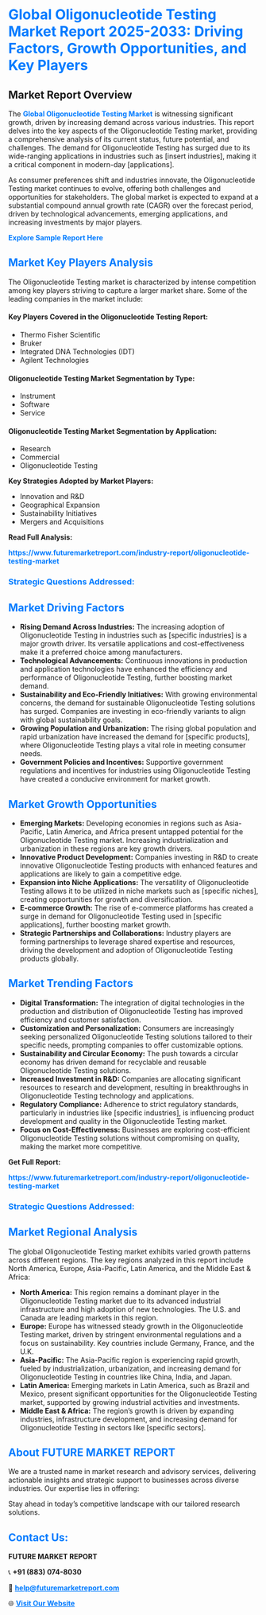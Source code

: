 <h1 style="color: #007BFF;">Global Oligonucleotide Testing Market Report 2025-2033: Driving Factors, Growth Opportunities, and Key Players</h1>

<section id="overview">
<h2>Market Report Overview</h2>
<p>The <a href="https://www.futuremarketreport.com/industry-report/oligonucleotide-testing-market" style="color: #007BFF; text-decoration: none;"><strong>Global Oligonucleotide Testing Market</strong></a> is witnessing significant growth, driven by increasing demand across various industries. This report delves into the key aspects of the Oligonucleotide Testing market, providing a comprehensive analysis of its current status, future potential, and challenges. The demand for Oligonucleotide Testing has surged due to its wide-ranging applications in industries such as [insert industries], making it a critical component in modern-day [applications].</p>
<p>As consumer preferences shift and industries innovate, the Oligonucleotide Testing market continues to evolve, offering both challenges and opportunities for stakeholders. The global market is expected to expand at a substantial compound annual growth rate (CAGR) over the forecast period, driven by technological advancements, emerging applications, and increasing investments by major players.</p>
</section>

<section id="overview">
<p><a href="https://www.futuremarketreport.com/request-sample/reportId=125105" style="color: #007BFF; text-decoration: none;"><strong>Explore Sample Report Here</strong></a></p>
</section>

<section id="key-players">
<h2 style="color: #007BFF;">Market Key Players Analysis</h2>
<p>The Oligonucleotide Testing market is characterized by intense competition among key players striving to capture a larger market share. Some of the leading companies in the market include:</p>
<h4>Key Players Covered in the Oligonucleotide Testing Report:</h4>
<ul><li>Thermo Fisher Scientific</li><li>Bruker</li><li>Integrated DNA Technologies (IDT)</li><li>Agilent Technologies</li></ul>
<h4>Oligonucleotide Testing Market Segmentation by Type:</h4>
<ul><li>Instrument</li><li>Software</li><li>Service</li></ul>

<h4>Oligonucleotide Testing Market Segmentation by Application:</h4>
<ul><li>Research</li><li>Commercial</li><li>Oligonucleotide Testing</li></ul>
<p><strong>Key Strategies Adopted by Market Players:</strong></p>
<ul>
<li>Innovation and R&D</li>
<li>Geographical Expansion</li>
<li>Sustainability Initiatives</li>
<li>Mergers and Acquisitions</li>
</ul>
</section>

<section>
<p><strong>Read Full Analysis: </strong></p><a href="https://www.futuremarketreport.com/industry-report/oligonucleotide-testing-market" style="color: #007BFF; text-decoration: none;"><strong>https://www.futuremarketreport.com/industry-report/oligonucleotide-testing-market</strong></a>
<h3 style="color: #007BFF;">Strategic Questions Addressed:</h3>
</section>

<section id="driving-factors">
<h2 style="color: #007BFF;">Market Driving Factors</h2>
<ul>
<li><strong>Rising Demand Across Industries:</strong> The increasing adoption of Oligonucleotide Testing in industries such as [specific industries] is a major growth driver. Its versatile applications and cost-effectiveness make it a preferred choice among manufacturers.</li>
<li><strong>Technological Advancements:</strong> Continuous innovations in production and application technologies have enhanced the efficiency and performance of Oligonucleotide Testing, further boosting market demand.</li>
<li><strong>Sustainability and Eco-Friendly Initiatives:</strong> With growing environmental concerns, the demand for sustainable Oligonucleotide Testing solutions has surged. Companies are investing in eco-friendly variants to align with global sustainability goals.</li>
<li><strong>Growing Population and Urbanization:</strong> The rising global population and rapid urbanization have increased the demand for [specific products], where Oligonucleotide Testing plays a vital role in meeting consumer needs.</li>
<li><strong>Government Policies and Incentives:</strong> Supportive government regulations and incentives for industries using Oligonucleotide Testing have created a conducive environment for market growth.</li>
</ul>
</section>

<section id="growth-opportunities">
<h2 style="color: #007BFF;">Market Growth Opportunities</h2>
<ul>
<li><strong>Emerging Markets:</strong> Developing economies in regions such as Asia-Pacific, Latin America, and Africa present untapped potential for the Oligonucleotide Testing market. Increasing industrialization and urbanization in these regions are key growth drivers.</li>
<li><strong>Innovative Product Development:</strong> Companies investing in R&D to create innovative Oligonucleotide Testing products with enhanced features and applications are likely to gain a competitive edge.</li>
<li><strong>Expansion into Niche Applications:</strong> The versatility of Oligonucleotide Testing allows it to be utilized in niche markets such as [specific niches], creating opportunities for growth and diversification.</li>
<li><strong>E-commerce Growth:</strong> The rise of e-commerce platforms has created a surge in demand for Oligonucleotide Testing used in [specific applications], further boosting market growth.</li>
<li><strong>Strategic Partnerships and Collaborations:</strong> Industry players are forming partnerships to leverage shared expertise and resources, driving the development and adoption of Oligonucleotide Testing products globally.</li>
</ul>
</section>

<section id="trending-factors">
<h2 style="color: #007BFF;">Market Trending Factors</h2>
<ul>
<li><strong>Digital Transformation:</strong> The integration of digital technologies in the production and distribution of Oligonucleotide Testing has improved efficiency and customer satisfaction.</li>
<li><strong>Customization and Personalization:</strong> Consumers are increasingly seeking personalized Oligonucleotide Testing solutions tailored to their specific needs, prompting companies to offer customizable options.</li>
<li><strong>Sustainability and Circular Economy:</strong> The push towards a circular economy has driven demand for recyclable and reusable Oligonucleotide Testing solutions.</li>
<li><strong>Increased Investment in R&D:</strong> Companies are allocating significant resources to research and development, resulting in breakthroughs in Oligonucleotide Testing technology and applications.</li>
<li><strong>Regulatory Compliance:</strong> Adherence to strict regulatory standards, particularly in industries like [specific industries], is influencing product development and quality in the Oligonucleotide Testing market.</li>
<li><strong>Focus on Cost-Effectiveness:</strong> Businesses are exploring cost-efficient Oligonucleotide Testing solutions without compromising on quality, making the market more competitive.</li>
</ul>
</section>

<section>
<p><strong>Get Full Report: </strong></p><a href="https://www.futuremarketreport.com/industry-report/oligonucleotide-testing-market" style="color: #007BFF; text-decoration: none;"><strong>https://www.futuremarketreport.com/industry-report/oligonucleotide-testing-market</strong></a>
<h3 style="color: #007BFF;">Strategic Questions Addressed:</h3>
</section>


<section id="regional-analysis">
<h2 style="color: #007BFF;">Market Regional Analysis</h2>
<p>The global Oligonucleotide Testing market exhibits varied growth patterns across different regions. The key regions analyzed in this report include North America, Europe, Asia-Pacific, Latin America, and the Middle East & Africa:</p>
<ul>
<li><strong>North America:</strong> This region remains a dominant player in the Oligonucleotide Testing market due to its advanced industrial infrastructure and high adoption of new technologies. The U.S. and Canada are leading markets in this region.</li>
<li><strong>Europe:</strong> Europe has witnessed steady growth in the Oligonucleotide Testing market, driven by stringent environmental regulations and a focus on sustainability. Key countries include Germany, France, and the U.K.</li>
<li><strong>Asia-Pacific:</strong> The Asia-Pacific region is experiencing rapid growth, fueled by industrialization, urbanization, and increasing demand for Oligonucleotide Testing in countries like China, India, and Japan.</li>
<li><strong>Latin America:</strong> Emerging markets in Latin America, such as Brazil and Mexico, present significant opportunities for the Oligonucleotide Testing market, supported by growing industrial activities and investments.</li>
<li><strong>Middle East & Africa:</strong> The region’s growth is driven by expanding industries, infrastructure development, and increasing demand for Oligonucleotide Testing in sectors like [specific sectors].</li>
</ul>
</section>

<footer>
<h2 style="color: #007BFF;">About FUTURE MARKET REPORT</h2>
<p>We are a trusted name in market research and advisory services, delivering actionable insights and strategic support to businesses across diverse industries. Our expertise lies in offering:</p>

<p>Stay ahead in today’s competitive landscape with our tailored research solutions.</p>

<h2 style="color: #007BFF;">Contact Us:</h2>
<p><strong>FUTURE MARKET REPORT</strong></p>
<p>📞 <strong>+91 (883) 074-8030</strong></p>
<p>📧 <strong><a href="mailto:help@futuremarketreport.com" style="color: #007BFF;">help@futuremarketreport.com</a></strong></p>
<p>🌐 <strong><a href="https://www.futuremarketreport.com/" style="color: #007BFF;">Visit Our Website</a></strong></p>
</footer>